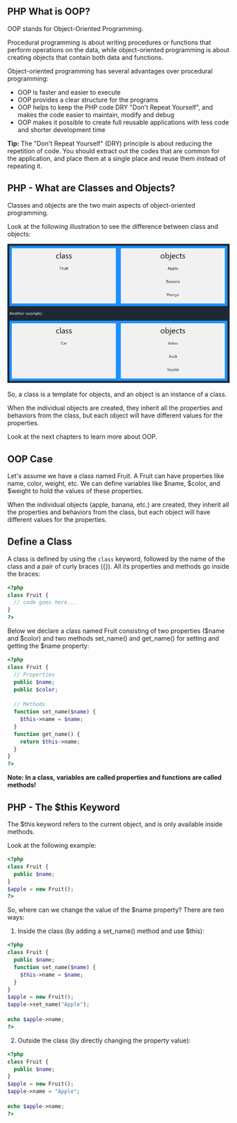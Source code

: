 ## PHP What is OOP?

OOP stands for Object-Oriented Programming.

Procedural programming is about writing procedures or functions that perform operations on the data, while object-oriented programming is about creating objects that contain both data and functions.

Object-oriented programming has several advantages over procedural programming:

- OOP is faster and easier to execute
- OOP provides a clear structure for the programs
- OOP helps to keep the PHP code DRY "Don't Repeat Yourself", and makes the code easier to maintain, modify and debug
- OOP makes it possible to create full reusable applications with less code and shorter development time

**Tip:** The "Don't Repeat Yourself" (DRY) principle is about reducing the repetition of code. You should extract out the codes that are common for the application, and place them at a single place and reuse them instead of repeating it.

## PHP - What are Classes and Objects?

Classes and objects are the two main aspects of object-oriented programming.

Look at the following illustration to see the difference between class and objects:

![oop class-object](images/oop-example.png)

So, a class is a template for objects, and an object is an instance of a class.

When the individual objects are created, they inherit all the properties and behaviors from the class, but each object will have different values for the properties.

Look at the next chapters to learn more about OOP.

## OOP Case

Let's assume we have a class named Fruit. A Fruit can have properties like name, color, weight, etc. We can define variables like $name, $color, and $weight to hold the values of these properties.

When the individual objects (apple, banana, etc.) are created, they inherit all the properties and behaviors from the class, but each object will have different values for the properties.

## Define a Class

A class is defined by using the `class` keyword, followed by the name of the class and a pair of curly braces ({}). All its properties and methods go inside the braces:

```php
<?php
class Fruit {
  // code goes here...
}
?>
```

Below we declare a class named Fruit consisting of two properties ($name and $color) and two methods set_name() and get_name() for setting and getting the $name property:

```php
<?php
class Fruit {
  // Properties
  public $name;
  public $color;

  // Methods
  function set_name($name) {
    $this->name = $name;
  }
  function get_name() {
    return $this->name;
  }
}
?>
```

****Note: In a class, variables are called properties and functions are called methods!****

## PHP - The $this Keyword

The $this keyword refers to the current object, and is only available inside methods.

Look at the following example:

```php
<?php
class Fruit {
  public $name;
}
$apple = new Fruit();
?>
```

So, where can we change the value of the $name property? There are two ways:

1. Inside the class (by adding a set_name() method and use $this):

```php
<?php
class Fruit {
  public $name;
  function set_name($name) {
    $this->name = $name;
  }
}
$apple = new Fruit();
$apple->set_name("Apple");

echo $apple->name;
?>
```

2. Outside the class (by directly changing the property value):

```php
<?php
class Fruit {
  public $name;
}
$apple = new Fruit();
$apple->name = "Apple";

echo $apple->name;
?>
```
